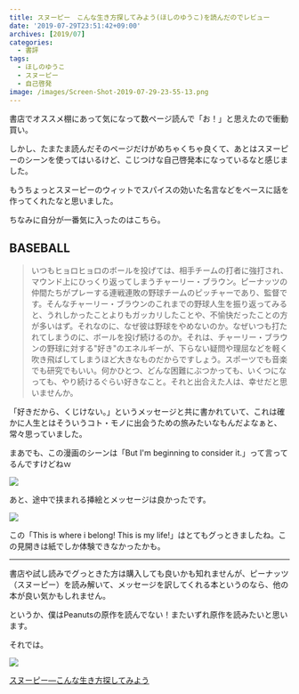 ```yaml
---
title: スヌーピー　こんな生き方探してみよう(ほしのゆうこ)を読んだのでレビュー
date: '2019-07-29T23:51:42+09:00'
archives: [2019/07]
categories:
  - 書評
tags:
  - ほしのゆうこ
  - スヌーピー
  - 自己啓発
image: /images/Screen-Shot-2019-07-29-23-55-13.png
---
```

書店でオススメ棚にあって気になって数ページ読んで「お！」と思えたので衝動買い。

<!--more-->

しかし、たまたま読んだそのページだけがめちゃくちゃ良くて、あとはスヌーピーのシーンを使ってはいるけど、こじつけな自己啓発本になっているなと感じました。

もうちょっとスヌーピーのウィットでスパイスの効いた名言などをベースに話を作ってくれたなと思いました。

ちなみに自分が一番気に入ったのはこちら。

## BASEBALL

> いつもヒョロヒョロのボールを投げては、相手チームの打者に強打され、マウンド上にひっくり返ってしまうチャーリー・ブラウン。ピーナッツの仲間たちがプレーする連戦連敗の野球チームのピッチャーであり、監督です。そんなチャーリー・ブラウンのこれまでの野球人生を振り返ってみると、うれしかったことよりもガッカリしたことや、不愉快だったことの方が多いはず。それなのに、なぜ彼は野球をやめないのか。なぜいつも打たれてしまうのに、ボールを投げ続けるのか。それは、チャーリー・ブラウンの野球に対する"好き"のエネルギーが、下らない疑問や理屈などを軽く吹き飛ばしてしまうほど大きなものだからですしょう。スポーツでも音楽でも研究でもいい。何かひとつ、どんな困難にぶつかっても、いくつになっても、やり続けるぐらい好きなこと。それと出合えた人は、幸せだと思いませんか。

「好きだから、くじけない。」というメッセージと共に書かれていて、これは確かに人生とはそういうコト・モノに出会うための旅みたいなもんだよなぁと、常々思っていました。

まあでも、この漫画のシーンは「But I'm beginning to consider it.」って言ってるんですけどねｗ

![](/images/Screen-Shot-2019-07-30-00-18-15.png)

あと、途中で挟まれる挿絵とメッセージは良かったです。

![](/images/Screen-Shot-2019-07-30-00-20-10.png)

この「This is where i belong! This is my life!」はとてもグっときましたね。この見開きは紙でしか体験できなかったかも。

---

書店や試し読みでグっときた方は購入しても良いかも知れませんが、ピーナッツ（スヌーピー）を読み解いて、メッセージを訳してくれる本というのなら、他の本が良い気かもしれません。

というか、僕はPeanutsの原作を読んでない！またいずれ原作を読みたいと思います。

それでは。

<div class="amazfy">
<a href="https://www.amazon.co.jp/dp/4022614714?tag=t4traw-22">
<img src="https://ws-fe.amazon-adsystem.com/widgets/q?_encoding=UTF8&ASIN=4022614714&Format=_SL250_&ID=AsinImage&MarketPlace=JP&ServiceVersion=20070822&WS=1&tag=t4traw-22&language=ja_JP">
<p>スヌーピー―こんな生き方探してみよう</p>
</a>
</div>

